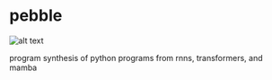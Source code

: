 # pebble

![alt text]([http://url/to/img.png](https://github.com/hilalmufti/pebble/blob/main/pebble.jpeg))

program synthesis of python programs from rnns, transformers, and mamba
